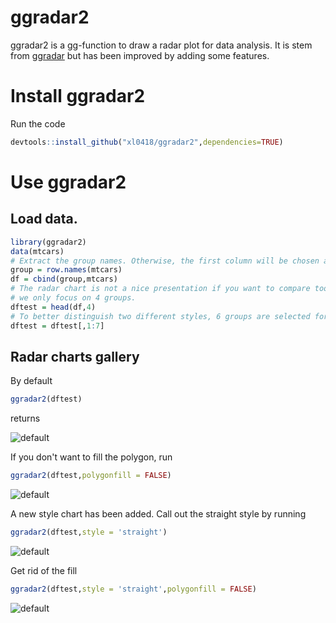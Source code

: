 # ggradar2
ggradar2 is a gg-function to draw a radar plot for data analysis. It is stem from [ggradar](https://github.com/ricardo-bion/ggradar) but has been improved by adding some features.

# Install ggradar2
Run the code 

```R
devtools::install_github("xl0418/ggradar2",dependencies=TRUE)
```

# Use ggradar2
## Load data.

```R
library(ggradar2)
data(mtcars)
# Extract the group names. Otherwise, the first column will be chosen as the group names.
group = row.names(mtcars)
df = cbind(group,mtcars)
# The radar chart is not a nice presentation if you want to compare too many groups. Thus here 
# we only focus on 4 groups.
dftest = head(df,4)
# To better distinguish two different styles, 6 groups are selected for illustration.
dftest = dftest[,1:7]
```

## Radar charts gallery
By default

```R
ggradar2(dftest)
```

returns 

![default](https://github.com/xl0418/ggradar2/blob/master/README_figures/roundfill.png)

If you don't want to fill the polygon, run

```R
ggradar2(dftest,polygonfill = FALSE)
```

![default](https://github.com/xl0418/ggradar2/blob/master/README_figures/roundnofill.png)

A new style chart has been added. Call out the straight style by running 

```R
ggradar2(dftest,style = 'straight')
```

![default](https://github.com/xl0418/ggradar2/blob/master/README_figures/straightfill.png)

Get rid of the fill

```R
ggradar2(dftest,style = 'straight',polygonfill = FALSE)
```

![default](https://github.com/xl0418/ggradar2/blob/master/README_figures/straightnofill.png)


